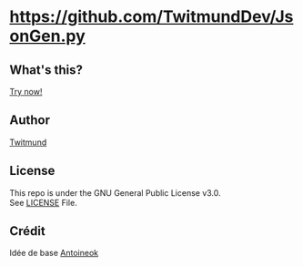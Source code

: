 # https://github.com/TwitmundDev/JsonGen.py


## What's this?

[Try now!](https://github.com/TwitmundDev/JsonGen.py/)

## Author
[Twitmund](https://github.com/TwitmundDev/)<br>

## License

This repo is under the GNU General Public License v3.0.<br>
See [LICENSE](https://github.com/TwitmundDev/JsonGen.py/blob/master/LICENSE) File.



## Crédit 
Idée de base [Antoineok](https://github.com/antoineok)
